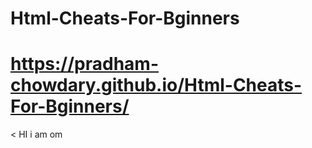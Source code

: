 # Html-Cheats-For-Bginners
# https://pradham-chowdary.github.io/Html-Cheats-For-Bginners/
< HI i am om
